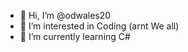 - 👋 Hi, I’m @odwales20
- 👀 I’m interested in Coding (arnt We all)
- 🌱 I’m currently learning C#

<!---
odwales20/odwales20 is a ✨ special ✨ repository because its `README.md` (this file) appears on your GitHub profile.
You can click the Preview link to take a look at your changes.
--->
